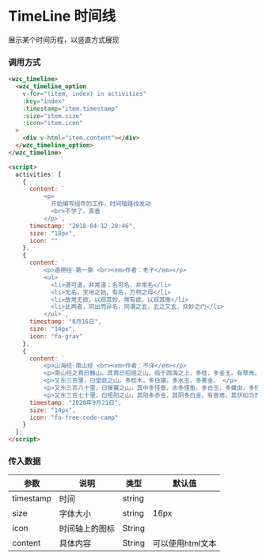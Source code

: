 # TimeLine 时间线

展示某个时间历程，以竖直方式展现

### 调用方式

```html
<wzc_timeline>
  <wzc_timeline_option
    v-for="(item, index) in activities"
    :key="index"
    :timestamp="item.timestamp"
    :size="item.size"
    :icon="item.icon"
  >
    <div v-html="item.content"></div>
  </wzc_timeline_option>
</wzc_timeline>

<script>
  activities: [
    {
      content: `
          <p>
            开始编写组件的工作，时间轴路线发动
            <br>不学了，真香
          </p>`,
      timestamp: "2018-04-12 20:46",
      size: "18px",
      icon: ""
    },
    {
      content: `
          <p>道德经·第一章 <br><em>作者：老子</em></p>
          <ul>
            <li>道可道，非常道；名可名，非常名</li>
            <li>无名，天地之始，有名，万物之母</li>
            <li>故常无欲，以观其妙，常有欲，以观其徼</li>
            <li>此两者，同出而异名，同谓之玄，玄之又玄，众妙之门</li>
          </ul>`,
      timestamp: "8月16日",
      size: "14px",
      icon: "fa-grav"
    },
    {
      content: `
          <p>山海经·南山经 <br><em>作者：不详</em></p>
          <p>南山经之首曰䧿山。其首曰招摇之山，临于西海之上，多桂，多金玉。有草焉，其状如韭而青华，其名曰祝馀，食之不饥。有木焉，其状如榖而黑理，其华四照。其名曰迷榖，佩之不迷。有兽焉，其状如禺而白耳，伏行人走，其名曰狌狌，食之善走。丽麂之水出焉，而西流注于海，其中多育沛，佩之无瘕疾。</p>
          <p>又东三百里，曰堂庭之山。多棪木，多白猿，多水玉，多黄金。 </p>
          <p>又东三百八十里，曰猨翼之山，其中多怪兽，水多怪鱼。多白玉，多蝮虫，多怪蛇，多怪木，不可以上。 </p>
          <p>又东三百七十里，曰杻阳之山，其阳多赤金，其阴多白金。有兽焉，其状如马而白首，其文如虎而赤尾，其音如谣，其名曰鹿蜀，佩之宜子孙。怪水出焉，而东流注于宪翼之水。其中多玄龟，其状如龟而鸟首虺尾，其名曰旋龟，其音如判木，佩之不聋，可以为底。</p>`,
      timestamp: "2020年9月21日",
      size: "14px",
      icon: "fa-free-code-camp"
    }
  ];
</script>
```

### 传入数据
| 参数 | 说明 | 类型 | 默认值 |
|--|--|--|--|
| timestamp | 时间 | string |  |
| size | 字体大小 | string | 16px |
| icon | 时间轴上的图标 | String | |
| content | 具体内容 | String | 可以使用html文本 |

<br/>
